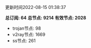 更新时间2022-08-15 01:38:37

**总订阅: 64**
**总节点: 9214**
**有效节点: 2028**
- trojan节点: 98
- v2ray节点: 1669
- ss节点: 261
